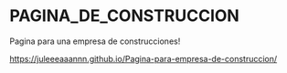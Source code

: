 # PAGINA_DE_CONSTRUCCION
Pagina para una empresa de construcciones!

https://juleeeaaannn.github.io/Pagina-para-empresa-de-construccion/
